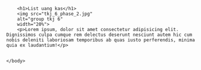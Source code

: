<html lang="en">
    <head>
        <title>11 TKJ 6</title>
        <link rel="apple-touch-icon" sizes="180x180" href="/apple-touch-icon.png">
        <link rel="icon" type="image/png" sizes="32x32" href="/favicon-32x32.png">
        <link rel="icon" type="image/png" sizes="16x16" href="/favicon-16x16.png">
        <link rel="manifest" href="/site.webmanifest">
        <link rel="stylesheet" href="https://josephpisces.github.io/TKJ-6/style.css">
    </head>
    <body>
        
        <h1>List uang kas</h1>
        <img src="tkj_6_phase_2.jpg"
        alt="group tkj 6"
        width="20%">
        <p>Lorem ipsum, dolor sit amet consectetur adipisicing elit. Dignissimos culpa cumque rem delectus deserunt nesciunt autem hic cum nobis deleniti laboriosam temporibus ab quas iusto perferendis, minima quia ex laudantium!</p>
        
        
    </body>
</html>
